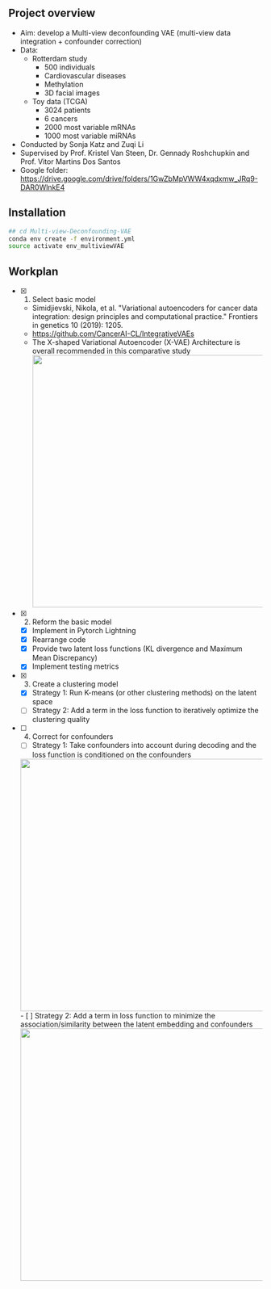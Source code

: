 ## Project overview

- Aim: develop a Multi-view deconfounding VAE (multi-view data integration + confounder correction)
- Data: 
    - Rotterdam study
        - 500 individuals
        - Cardiovascular diseases
        - Methylation
        - 3D facial images
    - Toy data (TCGA)
        - 3024 patients
        - 6 cancers
        - 2000 most variable mRNAs
        - 1000 most variable miRNAs
- Conducted by Sonja Katz and Zuqi Li
- Supervised by Prof. Kristel Van Steen, Dr. Gennady Roshchupkin and Prof. Vitor Martins Dos Santos
- Google folder: https://drive.google.com/drive/folders/1GwZbMpVWW4xqdxmw_JRq9-DAR0WlnkE4

## Installation

```bash
## cd Multi-view-Deconfounding-VAE
conda env create -f environment.yml
source activate env_multiviewVAE
```

## Workplan

- [x] 1. Select basic model
    - Simidjievski, Nikola, et al. "Variational autoencoders for cancer data integration: design principles and computational practice." Frontiers in genetics 10 (2019): 1205.
    - https://github.com/CancerAI-CL/IntegrativeVAEs
    - The X-shaped Variational Autoencoder (X-VAE) Architecture is overall recommended in this comparative study <img src="https://user-images.githubusercontent.com/7692477/233080494-22abb000-8def-4ddb-b9a2-fa2a582392d2.png" width="500">
- [x] 2. Reform the basic model
    - [x] Implement in Pytorch Lightning
    - [x] Rearrange code
    - [x] Provide two latent loss functions (KL divergence and Maximum Mean Discrepancy)
    - [x] Implement testing metrics
- [x] 3. Create a clustering model
    - [x] Strategy 1: Run K-means (or other clustering methods) on the latent space
    - [ ] Strategy 2: Add a term in the loss function to iteratively optimize the clustering quality
- [ ] 4. Correct for confounders
    - [ ] Strategy 1: Take confounders into account during decoding and the loss function is conditioned on the confounders
    <img src="https://user-images.githubusercontent.com/7692477/226375457-f5d7bd2b-7b79-4b8f-83c3-e3a696ad200f.png" width="500">
    - [ ] Strategy 2: Add a term in loss function to minimize the association/similarity between the latent embedding and confounders
    <img src="https://user-images.githubusercontent.com/7692477/233090210-96ab3edd-3cc5-4c79-b291-8c761d6214ee.png" width="500">






